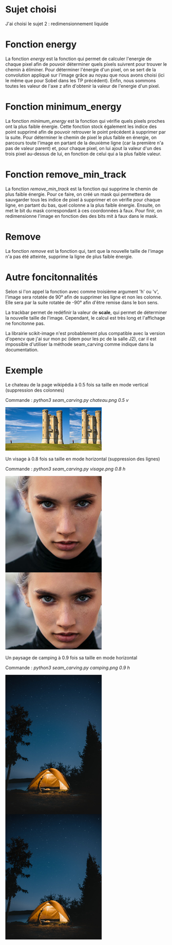 # Sujet choisi

J'ai choisi le sujet 2 : redimensionnement liquide
 
 # Fonction energy

La fonction *energy* est la fonction qui permet de calculer l'energie de chaque pixel afin de pouvoir déterminer quels pixels suivrent pour trouver le chemin à éliminer.
Pour déterminer l'énergie d'un pixel, on se sert de la convolution appliqué sur l'image grâce au noyau que nous avons choisi (ici le même que pour Sobel dans les TP précédent).
Enfin, nous sommons toutes les valeur de l'axe z afin d'obtenir la valeur de l'energie d'un pixel.

# Fonction minimum_energy

La fonction *minimum_energy* est la fonction qui vérifie quels pixels proches ont la plus faible énergie.
Cette fonction stock également les indice des point supprimé afin de pouvoir retrouver le point précédent à supprimer par la suite.
Pour déterminer le chemin de pixel le plus faible en énergie, on parcours toute l'image en partant de la deuxième ligne (car la première n'a pas de valeur parent) et, pour chaque pixel, on lui ajout la valeur d'un des trois pixel au-dessus de lui, en fonction de celui qui a la plus faible valeur.

# Fonction remove_min_track

La fonction *remove_min_track* est la fonction qui supprime le chemin de plus faible énergie.
Pour ce faire, on créé un mask qui permettera de sauvgarder tous les indice de pixel à supprimer et on vérifie pour chaque ligne, en partant du bas, quel colonne a la plus faible énergie. Ensuite, on met le bit du mask correspondant à ces coordonnées à faux.
Pour finir, on redimensionne l'image en fonction des des bits mit à faux dans le mask.

# Remove

La fonction *remove* est la fonction qui, tant que la nouvelle taille de l'image n'a pas été atteinte, supprime la ligne de plus faible énergie.

# Autre foncitonnalités

Selon si l'on appel la fonction avec comme troisième argument 'h' ou 'v', l'image sera rotatée de 90° afin de supprimer les ligne et non les colonne. Elle sera par la suite rotatée de -90° afin d'être remise dans le bon sens.

La trackbar permet de redéfinir la valeur de **scale**, qui permet de déterminer la nouvelle taille de l'image. Cependant, le calcul est très long et l'affichage ne foncitonne pas.

La librairie scikit-image n'est probablement plus compatible avec la version d'opencv que j'ai sur mon pc (idem pour les pc de la salle J2), car il est impossible d'utiliser la méthode seam_carving comme indique dans la documentation.

# Exemple

Le chateau de la page wikipédia à 0.5 fois sa taille en mode vertical (suppression des colonnes)

Commande : *python3 seam_carving.py chateau.png 0.5 v*

<img src="../modified_chateau.png" width="300">

Un visage à 0.8 fois sa taille en mode horizontal (suppression des lignes)

Commande : *python3 seam_carving.py visage.png 0.8 h*

<img src="../modified_visage.png" width="300">

Un paysage de camping à 0.9 fois sa taille en mode horizontal

Commande : *python3 seam_carving.py camping.png 0.9 h*

<img src="../modified_camping.png" width="300">